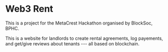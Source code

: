 <h1>Web3 Rent</h1>

This is a project for the MetaCrest Hackathon organised by BlockSoc, BPHC.

This is a website for landlords to create rental agreements, log payements, and get/give reviews about tenants --- all based on blockchain.